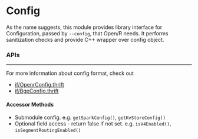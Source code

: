 # Config

As the name suggests, this module provides library interface for Configuration,
passed by `--config`, that Open/R needs. It performs sanitization checks and
provide C++ wrapper over config object.

### APIs

---

For more information about config format, check out

- [if/OpenrConfig.thrift](https://github.com/facebook/openr/blob/master/openr/if/OpenrConfig.thrift)
- [if/BgpConfig.thrift](https://github.com/facebook/openr/blob/master/openr/if/BgpConfig.thrift)

#### Accessor Methods

- Submodule config. e.g. `getSparkConfig()`, `getKvStoreConfig()`
- Optional field access - return false if not set. e.g. `isV4Enabled()`,
  `isSegmentRoutingEnabled()`
